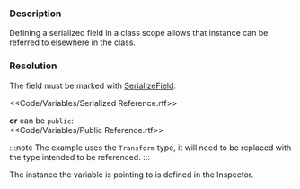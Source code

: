 ### Description
Defining a serialized field in a class scope allows that instance can be referred to elsewhere in the class.

### Resolution

The field must be marked with [SerializeField](https://docs.unity3d.com/ScriptReference/SerializeField.html):  

<<Code/Variables/Serialized Reference.rtf>>  

**or** can be `public`:  
<<Code/Variables/Public Reference.rtf>>

:::note
The example uses the `Transform` type, it will need to be replaced with the type intended to be referenced.
:::  

The instance the variable is pointing to is defined in the Inspector.  